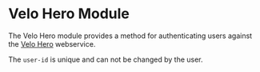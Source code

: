# Velo Hero Module

The Velo Hero module provides a method for authenticating users against the [Velo Hero](https://www.velohero.com/) webservice.

The `user-id` is unique and can not be changed by the user.